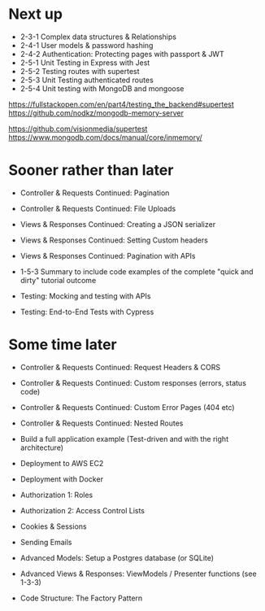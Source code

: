 # Next up

- 2-3-1 Complex data structures & Relationships
- 2-4-1 User models & password hashing
- 2-4-2 Authentication: Protecting pages with passport & JWT
- 2-5-1 Unit Testing in Express with Jest
- 2-5-2 Testing routes with supertest
- 2-5-3 Unit Testing authenticated routes
- 2-5-4 Unit testing with MongoDB and mongoose

https://fullstackopen.com/en/part4/testing_the_backend#supertest
https://github.com/nodkz/mongodb-memory-server

https://github.com/visionmedia/supertest
https://www.mongodb.com/docs/manual/core/inmemory/

# Sooner rather than later

- Controller & Requests Continued: Pagination
- Controller & Requests Continued: File Uploads

- Views & Responses Continued: Creating a JSON serializer
- Views & Responses Continued: Setting Custom headers
- Views & Responses Continued: Pagination with APIs

- 1-5-3 Summary to include code examples of the complete "quick and dirty" tutorial outcome

- Testing: Mocking and testing with APIs
- Testing: End-to-End Tests with Cypress

# Some time later

- Controller & Requests Continued: Request Headers & CORS
- Controller & Requests Continued: Custom responses (errors, status code)
- Controller & Requests Continued: Custom Error Pages (404 etc)
- Controller & Requests Continued: Nested Routes

- Build a full application example (Test-driven and with the right architecture)

- Deployment to AWS EC2
- Deployment with Docker

- Authorization 1: Roles
- Authorization 2: Access Control Lists

- Cookies & Sessions
- Sending Emails

- Advanced Models: Setup a Postgres database (or SQLite)
- Advanced Views & Responses: ViewModels / Presenter functions (see 1-3-3)
- Code Structure: The Factory Pattern
